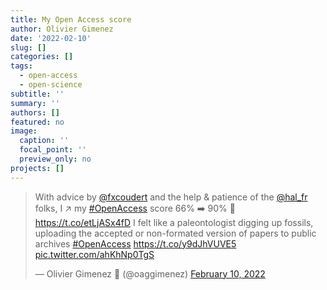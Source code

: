 ```yaml
---
title: My Open Access score
author: Olivier Gimenez
date: '2022-02-10'
slug: []
categories: []
tags:
  - open-access
  - open-science
subtitle: ''
summary: ''
authors: []
featured: no
image:
  caption: ''
  focal_point: ''
  preview_only: no
projects: []
---
```



<blockquote class="twitter-tweet"><p lang="en" dir="ltr">With advice by <a href="https://twitter.com/fxcoudert?ref_src=twsrc%5Etfw">@fxcoudert</a> and the help &amp; patience of the <a href="https://twitter.com/hal_fr?ref_src=twsrc%5Etfw">@hal_fr</a> folks, I ↗️ my <a href="https://twitter.com/hashtag/OpenAccess?src=hash&amp;ref_src=twsrc%5Etfw">#OpenAccess</a> score 66% ➡️ 90% 🤩 <a href="https://t.co/etLjASx4fD">https://t.co/etLjASx4fD</a> I felt like a paleontologist digging up fossils, uploading the accepted or non-formated version of papers to public archives <a href="https://twitter.com/hashtag/OpenAccess?src=hash&amp;ref_src=twsrc%5Etfw">#OpenAccess</a> <a href="https://t.co/y9dJhVUVE5">https://t.co/y9dJhVUVE5</a> <a href="https://t.co/ahKhNp0TgS">pic.twitter.com/ahKhNp0TgS</a></p>&mdash; Olivier Gimenez 🖖 (@oaggimenez) <a href="https://twitter.com/oaggimenez/status/1491751699471552519?ref_src=twsrc%5Etfw">February 10, 2022</a></blockquote> <script async src="https://platform.twitter.com/widgets.js" charset="utf-8"></script> 

